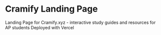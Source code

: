 # Cramify Landing Page

Landing Page for Cramify.xyz - interactive study guides and resources for AP students
Deployed  with Vercel
